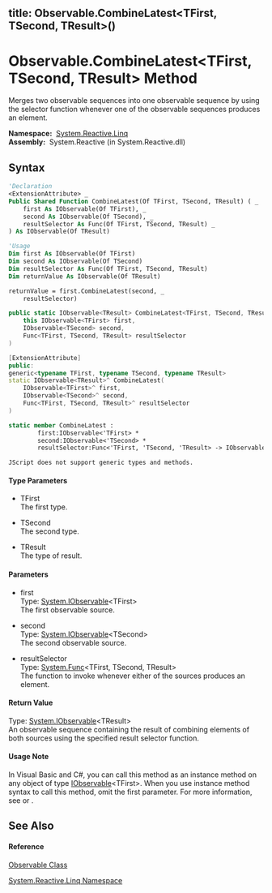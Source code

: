 title: Observable.CombineLatest<TFirst, TSecond, TResult>()
---
# Observable.CombineLatest\<TFirst, TSecond, TResult\> Method

Merges two observable sequences into one observable sequence by using the selector function whenever one of the observable sequences produces an element.

**Namespace:**  [System.Reactive.Linq](System.Reactive.Linq/System.Reactive.Linq)  
**Assembly:**  System.Reactive (in System.Reactive.dll)

## Syntax

```vb
'Declaration
<ExtensionAttribute> _
Public Shared Function CombineLatest(Of TFirst, TSecond, TResult) ( _
    first As IObservable(Of TFirst), _
    second As IObservable(Of TSecond), _
    resultSelector As Func(Of TFirst, TSecond, TResult) _
) As IObservable(Of TResult)
```

```vb
'Usage
Dim first As IObservable(Of TFirst)
Dim second As IObservable(Of TSecond)
Dim resultSelector As Func(Of TFirst, TSecond, TResult)
Dim returnValue As IObservable(Of TResult)

returnValue = first.CombineLatest(second, _
    resultSelector)
```

```csharp
public static IObservable<TResult> CombineLatest<TFirst, TSecond, TResult>(
    this IObservable<TFirst> first,
    IObservable<TSecond> second,
    Func<TFirst, TSecond, TResult> resultSelector
)
```

```c++
[ExtensionAttribute]
public:
generic<typename TFirst, typename TSecond, typename TResult>
static IObservable<TResult>^ CombineLatest(
    IObservable<TFirst>^ first, 
    IObservable<TSecond>^ second, 
    Func<TFirst, TSecond, TResult>^ resultSelector
)
```

```fsharp
static member CombineLatest : 
        first:IObservable<'TFirst> * 
        second:IObservable<'TSecond> * 
        resultSelector:Func<'TFirst, 'TSecond, 'TResult> -> IObservable<'TResult> 
```

```jscript
JScript does not support generic types and methods.
```

#### Type Parameters

- TFirst  
  The first type.

- TSecond  
  The second type.

- TResult  
  The type of result.

#### Parameters

- first  
  Type: [System.IObservable](https://msdn.microsoft.com/en-us/library/Dd990377)\<TFirst\>  
  The first observable source.

- second  
  Type: [System.IObservable](https://msdn.microsoft.com/en-us/library/Dd990377)\<TSecond\>  
  The second observable source.

- resultSelector  
  Type: [System.Func](https://msdn.microsoft.com/en-us/library/Bb534647)\<TFirst, TSecond, TResult\>  
  The function to invoke whenever either of the sources produces an element.

#### Return Value

Type: [System.IObservable](https://msdn.microsoft.com/en-us/library/Dd990377)\<TResult\>  
An observable sequence containing the result of combining elements of both sources using the specified result selector function.

#### Usage Note

In Visual Basic and C\#, you can call this method as an instance method on any object of type [IObservable](https://msdn.microsoft.com/en-us/library/Dd990377)\<TFirst\>. When you use instance method syntax to call this method, omit the first parameter. For more information, see [](https://msdn.microsoft.com/en-us/library/Bb384936) or [](https://msdn.microsoft.com/en-us/library/Bb383977).

## See Also

#### Reference

[Observable Class](Observable/Observable)

[System.Reactive.Linq Namespace](System.Reactive.Linq/System.Reactive.Linq)








